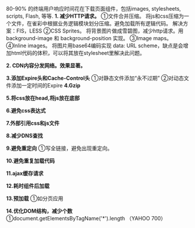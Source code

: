80-90% 的终端用户响应时间花在下载页面组件，包括images, stylesheets, scripts, Flash, 等等. 
**1. 减少HTTP请求。**
①文件合并压缩。
将js和css压缩为一个文件，在雀彩中根据业务逻辑模块划分压缩。避免加载所有逻辑代码。
解决方案：FIS，LESS
②CSS Sprites。
将背景图片做成雪碧图，减少http请求。用background-image 和 background-position 实现。
③Image maps。
④Inline images。
将图片用base64编码实现 data: URL scheme，缺点是会增加html代码的体积，可以将其放在stylesheet里解决此问题。

**2. CDN内容分发网络。效果显著。**

**3.添加Expire头和Cache-Control头**
①对静态文件添加“永不过期”
②对动态文件添加一定时间的Expire
**4.Gzip**

**5.将css放在head,将js放在底部**

**6.避免css表达式**

**7.外部引用css和js文件**

**8.减少DNS查找**

**9.避免重定向**
①写全链接，避免出现重定向。

**10.避免重复加载代码**

**11.ajax缓存请求**

**12.耗时组件后加载**

**13.预加载**
①如分页应用

**14.优化DOM结构，减少个数**
①document.getElementsByTagName('*').length （YAHOO 700）
